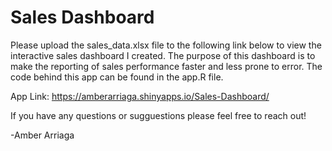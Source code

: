 # Sales Dashboard
Please upload the sales_data.xlsx file to the following link below to view the interactive sales dashboard I created. The purpose of this dashboard is to make the reporting of sales performance faster and less prone to error. The code behind this app can be found in the app.R file. 

App Link:
https://amberarriaga.shinyapps.io/Sales-Dashboard/


If you have any questions or sugguestions please feel free to reach out!

-Amber Arriaga 
